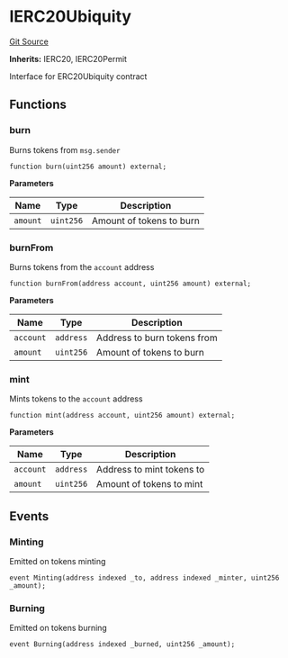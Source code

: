 # IERC20Ubiquity
[Git Source](https://github.com/ubiquity/ubiquity-dollar/blob/703f5598c859d9fbcfd4651958b57e78ee59538e/src/dollar/interfaces/IERC20Ubiquity.sol)

**Inherits:**
IERC20, IERC20Permit

Interface for ERC20Ubiquity contract


## Functions
### burn

Burns tokens from `msg.sender`


```solidity
function burn(uint256 amount) external;
```
**Parameters**

|Name|Type|Description|
|----|----|-----------|
|`amount`|`uint256`|Amount of tokens to burn|


### burnFrom

Burns tokens from the `account` address


```solidity
function burnFrom(address account, uint256 amount) external;
```
**Parameters**

|Name|Type|Description|
|----|----|-----------|
|`account`|`address`|Address to burn tokens from|
|`amount`|`uint256`|Amount of tokens to burn|


### mint

Mints tokens to the `account` address


```solidity
function mint(address account, uint256 amount) external;
```
**Parameters**

|Name|Type|Description|
|----|----|-----------|
|`account`|`address`|Address to mint tokens to|
|`amount`|`uint256`|Amount of tokens to mint|


## Events
### Minting
Emitted on tokens minting


```solidity
event Minting(address indexed _to, address indexed _minter, uint256 _amount);
```

### Burning
Emitted on tokens burning


```solidity
event Burning(address indexed _burned, uint256 _amount);
```

